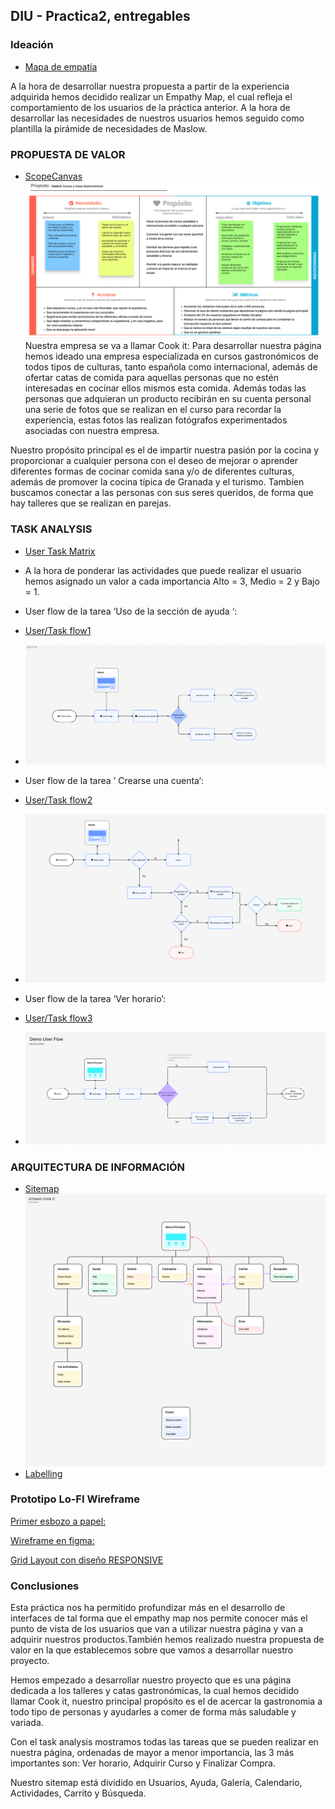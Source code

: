 ## DIU - Practica2, entregables

### Ideación 
* [Mapa de empatía](EmpathyMap.pdf)

A la hora de desarrollar nuestra propuesta a partir de la experiencia adquirida hemos decidido realizar un Empathy Map, el cual refleja el comportamiento de los  usuarios de la
práctica anterior.
  A la hora de desarrollar las necesidades de nuestros usuarios hemos seguido como plantilla la pirámide de necesidades de Maslow.



### PROPUESTA DE VALOR
* [ScopeCanvas](ScopeCanvas.png)
![Hola](ScopeCanvas.png)
Nuestra empresa se va a llamar Cook it: Para desarrollar nuestra página hemos ideado una empresa especializada en cursos gastronómicos de todos tipos de culturas, tanto española como internacional, además de ofertar catas de comida para aquellas personas que no estén interesadas en cocinar ellos mismos esta comida. Además todas las personas que adquieran un producto recibirán en su cuenta personal una serie de fotos que se realizan en el curso para recordar la experiencia, estas fotos las realizan fotógrafos experimentados asociadas con nuestra empresa.

Nuestro propósito principal es el de impartir nuestra pasión por la cocina y proporcionar a cualquier persona con el deseo de  mejorar o aprender diferentes formas de cocinar comida sana y/o de diferentes culturas, además de promover la cocina típica de Granada y el turismo. Tambíen buscamos conectar a las personas con sus seres queridos, de forma que hay talleres que se realizan en parejas.



### TASK ANALYSIS

* [User Task Matrix](UserTaskMatrix.pdf)
* A la hora de ponderar las actividades que puede realizar el usuario hemos asignado un valor a cada importancia Alto = 3, Medio = 2 y Bajo = 1.

* User flow de la tarea ‘Uso de la sección de ayuda ‘:
* [User/Task flow1](UserFlow_AYUDA.png)
*  ![Hola](UserFlow_AYUDA.png)
* User flow de la tarea ‘ Crearse una cuenta‘:
* [User/Task flow2](UserFlow_CREARCUENTA.png)
*  ![Hola](UserFlow_CREARCUENTA.png)
* User flow de la tarea ‘Ver horario’:
* [User/Task flow3](UserFlow_HORARIO.png)
* ![Hola](UserFlow_HORARIO.png)
  


### ARQUITECTURA DE INFORMACIÓN

* [Sitemap](Sitemap.png)
 ![Hola](Sitemap.png)
* [Labelling](Labeling.pdf)


### Prototipo Lo-FI Wireframe

[Primer esbozo a papel:](Bocetos.pdf)

[Wireframe en figma:](BocetosFigma.pdf)


[Grid Layout con diseño RESPONSIVE]()



### Conclusiones  
Esta práctica nos ha permitido profundizar más en el desarrollo de interfaces de tal forma que el empathy map nos permite conocer más el punto de vista de los usuarios que van a utilizar nuestra página y van a adquirir nuestros productos.También hemos realizado nuestra propuesta de valor en la que establecemos sobre que vamos a desarrollar nuestro proyecto.

Hemos empezado a desarrollar nuestro proyecto que es una página dedicada a los talleres y catas gastronómicas, la cual hemos decidido llamar Cook it, nuestro principal propósito es el de acercar la gastronomia a todo tipo de personas y ayudarles a comer de forma más saludable y variada.

Con el task analysis mostramos todas las tareas que se pueden realizar en nuestra página, ordenadas de mayor a menor importancia, las 3 más importantes son: Ver horario, Adquirir Curso y Finalizar Compra.

Nuestro sitemap está dividido en Usuarios, Ayuda, Galería, Calendario, Actividades, Carrito y Búsqueda.

